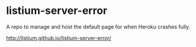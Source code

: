 # listium-server-error
A repo to manage and host the default page for when Heroku crashes fully.

http://listium.github.io/listium-server-error/
